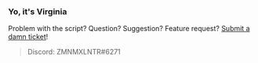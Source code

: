### Yo, it's Virginia

Problem with the script? Question? Suggestion? Feature request? [Submit a damn ticket](https://github.com/zmnmxlntr/hg/issues/new)!

>Discord: ZMNMXLNTR#6271
